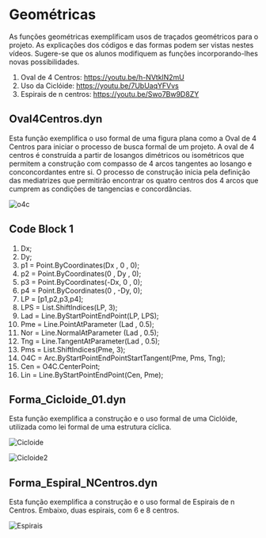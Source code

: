 
# Geométricas

As funções geométricas exemplificam usos de traçados geométricos para o projeto. As explicações dos códigos e das formas podem ser vistas nestes vídeos.
Sugere-se que os alunos modifiquem as funções incorporando-lhes novas possibilidades.  

  1. Oval de 4 Centros:       https://youtu.be/h-NVtklN2mU
  2. Uso da Ciclóide:         https://youtu.be/7UbUaqYFVvs
  3. Espirais de n centros:   https://youtu.be/Swo7Bw9D8ZY

## Oval4Centros.dyn
Esta função exemplifica o uso formal de uma figura plana como a Oval de 4 Centros para iniciar o processo de busca formal de um 
projeto. A oval de 4 centros é construída a partir de losangos dimétricos ou isométricos que permitem a construção com compasso
de 4 arcos tangentes ao losango e conconcordantes entre si. O processo de construção inicia pela definição das mediatrizes que
permitirão encontrar os quatro centros dos 4 arcos que cumprem as condições de tangencias e concordâncias.

![o4c](https://github.com/JLMenegotto/AulasBIM/assets/9437020/fb9f37b6-173e-4d5b-82f1-bb098d3571df)

## Code Block 1

  1. Dx;
  2. Dy;
  3. p1 = Point.ByCoordinates(Dx , 0  , 0);
  4. p2 = Point.ByCoordinates(0  , Dy , 0);
  5. p3 = Point.ByCoordinates(-Dx, 0  , 0);
  6. p4 = Point.ByCoordinates(0  , -Dy, 0);
  7. LP = [p1,p2,p3,p4];
  8. LPS = List.ShiftIndices(LP, 3);
  9. Lad = Line.ByStartPointEndPoint(LP, LPS);
  10. Pme = Line.PointAtParameter  (Lad , 0.5);
  11. Nor = Line.NormalAtParameter (Lad , 0.5);
  12. Tng = Line.TangentAtParameter(Lad , 0.5);
  13. Pms = List.ShiftIndices(Pme, 3);
  14. O4C = Arc.ByStartPointEndPointStartTangent(Pme, Pms, Tng);
  15. Cen = O4C.CenterPoint;
  16. Lin = Line.ByStartPointEndPoint(Cen, Pme);

## Forma_Cicloide_01.dyn
Esta função exemplifica a construção e o uso formal de uma Ciclóide, utilizada como lei formal de uma estrutura cíclica.  

![Cicloide](https://github.com/JLMenegotto/AulasBIM/assets/9437020/15731552-3b55-41f7-a398-ac2d0ad7974c)

![Cicloide2](https://github.com/JLMenegotto/AulasBIM/assets/9437020/1c0a0aaa-993f-4e48-ac13-f4947621b362)

## Forma_Espiral_NCentros.dyn
Esta função exemplifica a construção e o uso formal de Espirais de n Centros. Embaixo, duas espirais, com 6 e 8 centros.

![Espirais](https://github.com/JLMenegotto/AulasBIM/assets/9437020/604a1d98-30c1-4c88-a420-4e3480b25063)
